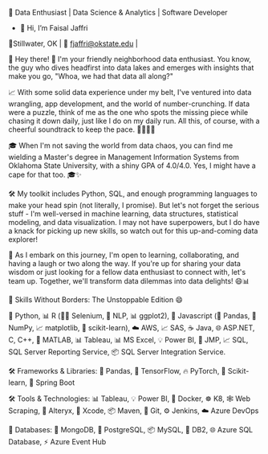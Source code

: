🚀 Data Enthusiast | Data Science & Analytics | Software Developer

- 👋 Hi, I’m Faisal Jaffri

📍Stillwater, OK | 📧 fjaffri@okstate.edu | 

👋 Hey there! 👋 I'm your friendly neighborhood data enthusiast. You know, the guy who dives headfirst into data lakes and emerges with insights that make you go, "Whoa, we had that data all along?"

📈  With some solid data experience under my belt, I've ventured into data wrangling, app development, and the world of number-crunching. If data were a puzzle, think of me as the one who spots the missing piece while chasing it down daily, just like I do on my daily run. All this, of course, with a cheerful soundtrack to keep the pace. 🎵😄🏃‍♂️

🎓 When I'm not saving the world from data chaos, you can find me wielding a Master's degree in Management Information Systems from Oklahoma State University, with a shiny GPA of 4.0/4.0. Yes, I might have a cape for that too. 🎓✨

🛠️ My toolkit includes Python, SQL, and enough programming languages to make your head spin (not literally, I promise). But let's not forget the serious stuff - I'm well-versed in machine learning, data structures, statistical modeling, and data visualization. I may not have superpowers, but I do have a knack for picking up new skills, so watch out for this up-and-coming data explorer!

🚀 As I embark on this journey, I'm open to learning, collaborating, and having a laugh or two along the way. If you're up for sharing your data wisdom or just looking for a fellow data enthusiast to connect with, let's team up. Together, we'll transform data dilemmas into data delights! 😄📊

🚀 Skills Without Borders: The Unstoppable Edition 😄

🐍 Python, 📊 R (🕵️‍♂️ Selenium, 📖 NLP, 📊 ggplot2), 🎨 Javascript (🐼 Pandas, 🔢 NumPy, 📈 matplotlib, 🧠 scikit-learn), ☁️ AWS, 📈 SAS, ☕ Java, 🌐 ASP.NET, C, C++, 🧮 MATLAB, 📊 Tableau, 📊 MS Excel, 💡 Power BI, 🔬 JMP, 📈 SQL, SQL Server Reporting Service, 📦 SQL Server Integration Service.

🛠️ Frameworks & Libraries: 🐼 Pandas, 🧠 TensorFlow, 🔥 PyTorch, 🧪 Scikit-learn, 🚀 Spring Boot

🛠️ Tools & Technologies: 📊 Tableau, 💡 Power BI, 🐳 Docker, ☸️ K8, 🕸️ Web Scraping, 🔄 Alteryx, 📲 Xcode, 📦 Maven, 🐙 Git, ⚙️ Jenkins, ☁️ Azure DevOps

💽 Databases: 🍃 MongoDB, 🐘 PostgreSQL, 📦 MySQL, 🏢 DB2, 🌐 Azure SQL Database, ⚡ Azure Event Hub
